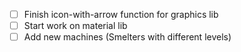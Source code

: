 - [ ] Finish icon-with-arrow function for graphics lib
- [ ] Start work on material lib
- [ ] Add new machines (Smelters with different levels)

